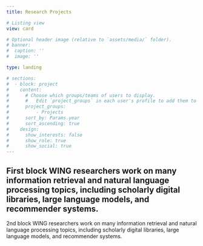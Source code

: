 ```yaml
---
title: Research Projects

# Listing view
view: card

# Optional header image (relative to `assets/media/` folder).
# banner:
#  caption: ''
#  image: ''

type: landing

# sections:
#  - block: project
#    content:
#      # Choose which groups/teams of users to display.
#      #   Edit `project_groups` in each user's profile to add them to one or more of these groups.
#      project_groups:
#          - Projects
#      sort_by: Params.year
#      sort_ascending: true
#    design:
#      show_interests: false
#      show_role: true
#      show_social: true
---
```

First block WING researchers work on many information retrieval and natural language processing topics, including scholarly digital libraries, large language models, and recommender systems.  
---
2nd block WING researchers work on many information retrieval and natural language processing topics, including scholarly digital libraries, large language models, and recommender systems.  
